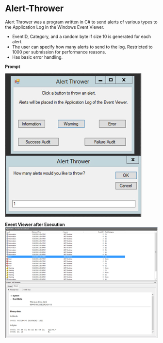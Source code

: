 # Alert-Thrower
Alert Thrower was a program written in C# to send alerts of various types to the Application Log in the Windows Event Viewer.

- EventID, Category, and a random byte if size 10 is generated for each alert. 
- The user can specify how many alerts to send to the log. Restricted to 1000 per submission for performance reasons. 
- Has basic error handling.

**Prompt**

![Alt text](https://raw.githubusercontent.com/zimmertr/Alert-Thrower/master/program.png "Program with Alert Box")

**Event Viewer after Execution**
![Alt text](https://raw.githubusercontent.com/zimmertr/Alert-Thrower/master/event_viewer.png "Event Viewer after using program")
